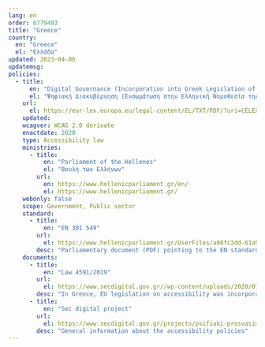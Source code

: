 ```yaml
---
lang: en
order: 6779493
title: "Greece"
country:
  en: "Greece"
  el: "Ελλάδα"
updated: 2023-04-06
updatemsg:
policies:
  - title:
      en: "Digital Governance (Incorporation into Greek Legislation of Directive (EU) 2016/2102"
      el: "Ψηφιακή Διακυβέρνηση (Ενσωμάτωση στην Ελληνική Νομοθεσία της Οδηγίας (ΕΕ) 2016/2102"
    url:
      el: https://eur-lex.europa.eu/legal-content/EL/TXT/PDF/?uri=CELEX:72016L2102GRC_289107&from=EN
    updated:
    wcagver: WCAG 2.0 derivate
    enactdate: 2020
    type: Accessibility law
    ministries:
      - title:
          en: "Parliament of the Hellenes"
          el: "Βουλή των Ελλήνων"
        url:
          en: https://www.hellenicparliament.gr/en/
          el: https://www.hellenicparliament.gr/
    webonly: false
    scope: Government, Public sector
    standard:
      - title:
          en: "EN 301 549"
        url:
          el: https://www.hellenicparliament.gr/UserFiles/a08fc2dd-61a9-4a83-b09a-09f4c564609d/es20190207.pdf
        desc: "Parliamentary document (PDF) pointing to the EN standard for accessibility"
    documents:
      - title:
          en: "Law 4591/2019"
        url: 
          el: https://www.secdigital.gov.gr//wp-content/uploads/2020/07/secdigital-FEK-19-A-12.02.2019.pdf
        desc: "In Greece, EU legislation on accessibility was incorporated by Law 4591/2019 (Government Gazette 19/A/12.2.2019) , which establishes a comprehensive system for recording and monitoring the compliance of isotopes and applications for mobile devices of the public sector with the accessibility requirements and at the same time, it provides the possibility of citizen feedback through the mechanism of submitting observations/reports." 
      - title:
          en: "Sec digital project"
        url:
          el: https://www.secdigital.gov.gr/projects/psifiaki-prosvasimotita/
        desc: "General information about the accessibility policies"
---
```

